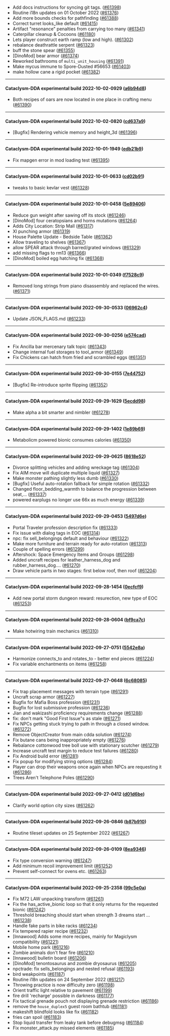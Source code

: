 * Add docs instructions for syncing git tags. ([#61398](https://github.com/CleverRaven/Cataclysm-DDA/pull/61398))
* Routine i18n updates on 01 October 2022 ([#61376](https://github.com/CleverRaven/Cataclysm-DDA/pull/61376))
* Add more bounds checks for pathfinding ([#61388](https://github.com/CleverRaven/Cataclysm-DDA/pull/61388))
* Correct turret looks_like default ([#61415](https://github.com/CleverRaven/Cataclysm-DDA/pull/61415))
* Artifact "resonance" penalties from carrying too many ([#61341](https://github.com/CleverRaven/Cataclysm-DDA/pull/61341))
* Caterpillar cleanup & Cocoons ([#61180](https://github.com/CleverRaven/Cataclysm-DDA/pull/61180))
* Lets player construct earth ramp (low and high). ([#61302](https://github.com/CleverRaven/Cataclysm-DDA/pull/61302))
* rebalance deathrattle serpent ([#61323](https://github.com/CleverRaven/Cataclysm-DDA/pull/61323))
* buff the stone spear ([#61355](https://github.com/CleverRaven/Cataclysm-DDA/pull/61355))
* [DinoMod] bear armor ([#61374](https://github.com/CleverRaven/Cataclysm-DDA/pull/61374))
* Reworked bathrooms of `multi_unit_housing` ([#61391](https://github.com/CleverRaven/Cataclysm-DDA/pull/61391))
* Make mycus immune to Spore-Dusted #56653 ([#61403](https://github.com/CleverRaven/Cataclysm-DDA/pull/61403))
* make hollow cane a rigid pocket ([#61382](https://github.com/CleverRaven/Cataclysm-DDA/pull/61382))

---

#### Cataclysm-DDA experimental build 2022-10-02-0929 ([a6b94d8](https://github.com/CleverRaven/Cataclysm-DDA/releases/tag/cdda-experimental-2022-10-02-0929))

* Both recipes of oars are now located in one place in crafting menu ([#61390](https://github.com/CleverRaven/Cataclysm-DDA/pull/61390))

---

#### Cataclysm-DDA experimental build 2022-10-02-0820 ([cd637a9](https://github.com/CleverRaven/Cataclysm-DDA/releases/tag/cdda-experimental-2022-10-02-0820))

* [Bugfix] Rendering vehicle memory and height_3d ([#61396](https://github.com/CleverRaven/Cataclysm-DDA/pull/61396))

---

#### Cataclysm-DDA experimental build 2022-10-01-1949 ([edb21b9](https://github.com/CleverRaven/Cataclysm-DDA/releases/tag/cdda-experimental-2022-10-01-1949))

* Fix mapgen error in mod loading test ([#61395](https://github.com/CleverRaven/Cataclysm-DDA/pull/61395))

---

#### Cataclysm-DDA experimental build 2022-10-01-0633 ([cd02b91](https://github.com/CleverRaven/Cataclysm-DDA/releases/tag/cdda-experimental-2022-10-01-0633))

* tweaks to basic kevlar vest ([#61328](https://github.com/CleverRaven/Cataclysm-DDA/pull/61328))

---

#### Cataclysm-DDA experimental build 2022-10-01-0458 ([5e89406](https://github.com/CleverRaven/Cataclysm-DDA/releases/tag/cdda-experimental-2022-10-01-0458))

* Reduce gun weight after sawing off its stock ([#61246](https://github.com/CleverRaven/Cataclysm-DDA/pull/61246))
* [DinoMod] four ceratopsians and horns mutations ([#61264](https://github.com/CleverRaven/Cataclysm-DDA/pull/61264))
* Adds City Location: Strip Mall ([#61317](https://github.com/CleverRaven/Cataclysm-DDA/pull/61317))
* Xl punching armor ([#61319](https://github.com/CleverRaven/Cataclysm-DDA/pull/61319))
* House Palette Update  - Bedside Table ([#61362](https://github.com/CleverRaven/Cataclysm-DDA/pull/61362))
* Allow traveling to shelves ([#61367](https://github.com/CleverRaven/Cataclysm-DDA/pull/61367))
* allow SPEAR attack through barred/grated windows ([#61329](https://github.com/CleverRaven/Cataclysm-DDA/pull/61329))
* add missing flags to rm13 ([#61366](https://github.com/CleverRaven/Cataclysm-DDA/pull/61366))
* [DinoMod] boiled egg hatching fix ([#61368](https://github.com/CleverRaven/Cataclysm-DDA/pull/61368))

---

#### Cataclysm-DDA experimental build 2022-10-01-0349 ([f7528c9](https://github.com/CleverRaven/Cataclysm-DDA/releases/tag/cdda-experimental-2022-10-01-0349))

* Removed long strings from piano disassembly and replaced the wires. ([#61371](https://github.com/CleverRaven/Cataclysm-DDA/pull/61371))

---

#### Cataclysm-DDA experimental build 2022-09-30-0533 ([06962c4](https://github.com/CleverRaven/Cataclysm-DDA/releases/tag/cdda-experimental-2022-09-30-0533))

* Update JSON_FLAGS.md ([#61233](https://github.com/CleverRaven/Cataclysm-DDA/pull/61233))

---

#### Cataclysm-DDA experimental build 2022-09-30-0256 ([e574cad](https://github.com/CleverRaven/Cataclysm-DDA/releases/tag/cdda-experimental-2022-09-30-0256))

* Fix Ancilla bar mercenary talk topic ([#61343](https://github.com/CleverRaven/Cataclysm-DDA/pull/61343))
* Change internal fuel storages to tool_armor ([#61349](https://github.com/CleverRaven/Cataclysm-DDA/pull/61349))
* Fix Chickens can hatch from fried and scrambled eggs ([#61351](https://github.com/CleverRaven/Cataclysm-DDA/pull/61351))

---

#### Cataclysm-DDA experimental build 2022-09-30-0155 ([7e44752](https://github.com/CleverRaven/Cataclysm-DDA/releases/tag/cdda-experimental-2022-09-30-0155))

* [Bugfix] Re-introduce sprite flipping ([#61352](https://github.com/CleverRaven/Cataclysm-DDA/pull/61352))

---

#### Cataclysm-DDA experimental build 2022-09-29-1629 ([5ecdd98](https://github.com/CleverRaven/Cataclysm-DDA/releases/tag/cdda-experimental-2022-09-29-1629))

* Make alpha a bit smarter and nimbler ([#61278](https://github.com/CleverRaven/Cataclysm-DDA/pull/61278))

---

#### Cataclysm-DDA experimental build 2022-09-29-1402 ([1e89b69](https://github.com/CleverRaven/Cataclysm-DDA/releases/tag/cdda-experimental-2022-09-29-1402))

* Metabolicm powered bionic consumes calories ([#61350](https://github.com/CleverRaven/Cataclysm-DDA/pull/61350))

---

#### Cataclysm-DDA experimental build 2022-09-29-0625 ([8618e52](https://github.com/CleverRaven/Cataclysm-DDA/releases/tag/cdda-experimental-2022-09-29-0625))

* Divorce splitting vehicles and adding wreckage tag ([#61304](https://github.com/CleverRaven/Cataclysm-DDA/pull/61304))
* Fix AIM move will duplicate multiple liquid ([#61327](https://github.com/CleverRaven/Cataclysm-DDA/pull/61327))
* Make monster pathing slightly less dumb ([#61330](https://github.com/CleverRaven/Cataclysm-DDA/pull/61330))
* [Bugfix] Useful auto-rotation fallback for simple rotation ([#61332](https://github.com/CleverRaven/Cataclysm-DDA/pull/61332))
* Changed floor_bedding_warmth to balance the progression between seat,… ([#61337](https://github.com/CleverRaven/Cataclysm-DDA/pull/61337))
* powered earplugs no longer use 66x as much energy ([#61339](https://github.com/CleverRaven/Cataclysm-DDA/pull/61339))

---

#### Cataclysm-DDA experimental build 2022-09-29-0453 ([5497d6e](https://github.com/CleverRaven/Cataclysm-DDA/releases/tag/cdda-experimental-2022-09-29-0453))

* Portal Traveler profession description fix ([#61333](https://github.com/CleverRaven/Cataclysm-DDA/pull/61333))
* Fix issue with dialog tags in EOC ([#61314](https://github.com/CleverRaven/Cataclysm-DDA/pull/61314))
* npc: fix sell_belongings default and behaviour ([#61322](https://github.com/CleverRaven/Cataclysm-DDA/pull/61322))
* Make more furniture and terrain ready for auto-rotation ([#61313](https://github.com/CleverRaven/Cataclysm-DDA/pull/61313))
* Couple of spelling errors ([#61299](https://github.com/CleverRaven/Cataclysm-DDA/pull/61299))
* Aftershock: Space Emergency Items and Groups ([#61298](https://github.com/CleverRaven/Cataclysm-DDA/pull/61298))
* Added uncraft recipes for leather_harness_dog and rubber_harness_dog.… ([#61270](https://github.com/CleverRaven/Cataclysm-DDA/pull/61270))
* Draw vehicle parts in two stages: first below roof, then roof ([#61204](https://github.com/CleverRaven/Cataclysm-DDA/pull/61204))

---

#### Cataclysm-DDA experimental build 2022-09-28-1454 ([0ecfcf9](https://github.com/CleverRaven/Cataclysm-DDA/releases/tag/cdda-experimental-2022-09-28-1454))

* Add new portal storm dungeon reward: resurection, new type of EOC ([#61253](https://github.com/CleverRaven/Cataclysm-DDA/pull/61253))

---

#### Cataclysm-DDA experimental build 2022-09-28-0604 ([bf9ca7c](https://github.com/CleverRaven/Cataclysm-DDA/releases/tag/cdda-experimental-2022-09-28-0604))

* Make hotwiring train mechanics ([#61310](https://github.com/CleverRaven/Cataclysm-DDA/pull/61310))

---

#### Cataclysm-DDA experimental build 2022-09-27-0751 ([5542e8a](https://github.com/CleverRaven/Cataclysm-DDA/releases/tag/cdda-experimental-2022-09-27-0751))

* Harmonize connects_to and rotates_to - better end pieces ([#61224](https://github.com/CleverRaven/Cataclysm-DDA/pull/61224))
* Fix variable enchantments on items ([#61258](https://github.com/CleverRaven/Cataclysm-DDA/pull/61258))

---

#### Cataclysm-DDA experimental build 2022-09-27-0648 ([6c68085](https://github.com/CleverRaven/Cataclysm-DDA/releases/tag/cdda-experimental-2022-09-27-0648))

* Fix trap placement messages with terrain type ([#61291](https://github.com/CleverRaven/Cataclysm-DDA/pull/61291))
* Uncraft scrap armor ([#61227](https://github.com/CleverRaven/Cataclysm-DDA/pull/61227))
* Bugfix for Mafia Boss profession ([#61231](https://github.com/CleverRaven/Cataclysm-DDA/pull/61231))
* Bugfix for lost submissive profession ([#61236](https://github.com/CleverRaven/Cataclysm-DDA/pull/61236))
* Jian and wakizashi proficiency requirements change ([#61288](https://github.com/CleverRaven/Cataclysm-DDA/pull/61288))
* fix: don't mark "Good First Issue"s as stale ([#61271](https://github.com/CleverRaven/Cataclysm-DDA/pull/61271))
* Fix NPCs getting stuck trying to path in through a closed window. ([#61272](https://github.com/CleverRaven/Cataclysm-DDA/pull/61272))
* Remove ObjectCreator from main cdda solution ([#61274](https://github.com/CleverRaven/Cataclysm-DDA/pull/61274))
* Fix butane cans being inappropriately empty ([#61276](https://github.com/CleverRaven/Cataclysm-DDA/pull/61276))
* Rebalance cottonwood tree boll use with stationary scutcher ([#61279](https://github.com/CleverRaven/Cataclysm-DDA/pull/61279))
* Increase uncraft test margin to reduce test failures ([#61280](https://github.com/CleverRaven/Cataclysm-DDA/pull/61280))
* Fix Android build error ([#61281](https://github.com/CleverRaven/Cataclysm-DDA/pull/61281))
* Fix popup for modifying string options ([#61284](https://github.com/CleverRaven/Cataclysm-DDA/pull/61284))
* Player can drop their weapons once again when NPCs are requesting it ([#61286](https://github.com/CleverRaven/Cataclysm-DDA/pull/61286))
* Trees Aren't Telephone Poles ([#61290](https://github.com/CleverRaven/Cataclysm-DDA/pull/61290))

---

#### Cataclysm-DDA experimental build 2022-09-27-0412 ([d01d6be](https://github.com/CleverRaven/Cataclysm-DDA/releases/tag/cdda-experimental-2022-09-27-0412))

* Clarify world option city sizes ([#61262](https://github.com/CleverRaven/Cataclysm-DDA/pull/61262))

---

#### Cataclysm-DDA experimental build 2022-09-26-0846 ([b87b910](https://github.com/CleverRaven/Cataclysm-DDA/releases/tag/cdda-experimental-2022-09-26-0846))

* Routine tileset updates on 25 September 2022 ([#61267](https://github.com/CleverRaven/Cataclysm-DDA/pull/61267))

---

#### Cataclysm-DDA experimental build 2022-09-26-0109 ([8ea9346](https://github.com/CleverRaven/Cataclysm-DDA/releases/tag/cdda-experimental-2022-09-26-0109))

* Fix type conversion warning ([#61247](https://github.com/CleverRaven/Cataclysm-DDA/pull/61247))
* Add minimum recoil improvement limit ([#61252](https://github.com/CleverRaven/Cataclysm-DDA/pull/61252))
* Prevent self-connect for ovens etc. ([#61263](https://github.com/CleverRaven/Cataclysm-DDA/pull/61263))

---

#### Cataclysm-DDA experimental build 2022-09-25-2358 ([99c5e0a](https://github.com/CleverRaven/Cataclysm-DDA/releases/tag/cdda-experimental-2022-09-25-2358))

* Fix M72 LAW unpacking transform ([#61261](https://github.com/CleverRaven/Cataclysm-DDA/pull/61261))
* Fix the has_active_bionic loop so that it only returns for the requested bionic ([#61242](https://github.com/CleverRaven/Cataclysm-DDA/pull/61242))
* Threshold breaching should start when strength 3 dreams start ... ([#61238](https://github.com/CleverRaven/Cataclysm-DDA/pull/61238))
* Handle fake parts in bike racks ([#61234](https://github.com/CleverRaven/Cataclysm-DDA/pull/61234))
* Fix tempered rapier recipe ([#61232](https://github.com/CleverRaven/Cataclysm-DDA/pull/61232))
* [Innawood] Adds some more recipes, mainly for Magiclysm compatibility  ([#61221](https://github.com/CleverRaven/Cataclysm-DDA/pull/61221))
* Mobile home park ([#61216](https://github.com/CleverRaven/Cataclysm-DDA/pull/61216))
* Zombie animals don't fear fire ([#61210](https://github.com/CleverRaven/Cataclysm-DDA/pull/61210))
* [Innawood] bulletin board ([#61206](https://github.com/CleverRaven/Cataclysm-DDA/pull/61206))
* [DinoMod] tenontosaurus and zombie dryosaurus ([#61205](https://github.com/CleverRaven/Cataclysm-DDA/pull/61205))
* npctrade: fix sells_belongings and nested refusal ([#61193](https://github.com/CleverRaven/Cataclysm-DDA/pull/61193))
* bird weakpoints ([#61187](https://github.com/CleverRaven/Cataclysm-DDA/pull/61187))
* Routine i18n updates on 24 September 2022 ([#61217](https://github.com/CleverRaven/Cataclysm-DDA/pull/61217))
* Throwing practice is now difficulty zero ([#61198](https://github.com/CleverRaven/Cataclysm-DDA/pull/61198))
* Orient traffic light relative to pavement ([#61199](https://github.com/CleverRaven/Cataclysm-DDA/pull/61199))
* fire drill 'recharge' possible in darkness ([#61177](https://github.com/CleverRaven/Cataclysm-DDA/pull/61177))
* Fix tactical grenade pouch not displaying grenade restriction ([#61186](https://github.com/CleverRaven/Cataclysm-DDA/pull/61186))
* remove the `house_duplex5` guest room bathtub ([#61181](https://github.com/CleverRaven/Cataclysm-DDA/pull/61181))
* makeshift blindfold looks like fix ([#61182](https://github.com/CleverRaven/Cataclysm-DDA/pull/61182))
* fries can spoil ([#61183](https://github.com/CleverRaven/Cataclysm-DDA/pull/61183))
* Stop liquid transfer from leaky tank before debugmsg ([#61184](https://github.com/CleverRaven/Cataclysm-DDA/pull/61184))
* Fix monster_attack.py missed elements ([#61185](https://github.com/CleverRaven/Cataclysm-DDA/pull/61185))
